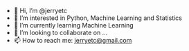 - 👋 Hi, I’m @jerryetc
- 👀 I’m interested in Python, Machine Learning and Statistics
- 🌱 I’m currently learning Machine Learning
- 💞️ I’m looking to collaborate on ...
- 📫 How to reach me: jerryetc@gmail.com

<!---
jerryetc/jerryetc is a ✨ special ✨ repository because its `README.md` (this file) appears on your GitHub profile.
You can click the Preview link to take a look at your changes.
--->
